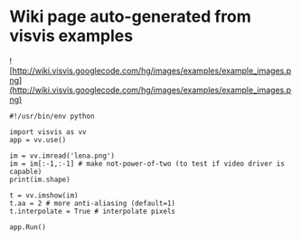 # Wiki page auto-generated from visvis examples

![http://wiki.visvis.googlecode.com/hg/images/examples/example_images.png](http://wiki.visvis.googlecode.com/hg/images/examples/example_images.png)

```
#!/usr/bin/env python

import visvis as vv
app = vv.use()

im = vv.imread('lena.png')
im = im[:-1,:-1] # make not-power-of-two (to test if video driver is capable)
print(im.shape)

t = vv.imshow(im)
t.aa = 2 # more anti-aliasing (default=1)
t.interpolate = True # interpolate pixels 

app.Run()

```